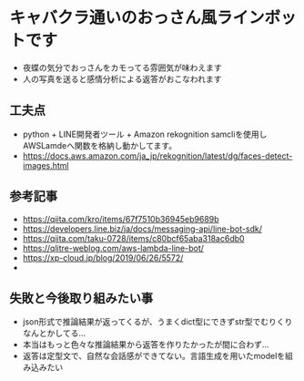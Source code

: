 # キャバクラ通いのおっさん風ラインボットです
- 夜蝶の気分でおっさんをカモってる雰囲気が味わえます
- 人の写真を送ると感情分析による返答がおこなわれます
## 工夫点
- python + LINE開発者ツール + Amazon rekognition  samcliを使用しAWSLamdeへ関数を格納し動かしてます。
- https://docs.aws.amazon.com/ja_jp/rekognition/latest/dg/faces-detect-images.html
## 参考記事
- https://qiita.com/kro/items/67f7510b36945eb9689b
- https://developers.line.biz/ja/docs/messaging-api/line-bot-sdk/
- https://qiita.com/taku-0728/items/c80bcf65aba318ac6db0
- https://qlitre-weblog.com/aws-lambda-line-bot/
- https://xp-cloud.jp/blog/2019/06/26/5572/
- 
## 失敗と今後取り組みたい事
- json形式で推論結果が返ってくるが、うまくdict型にできずstr型でむりくりなんとかしてる…
- 本当はもっと色々な推論結果から返答を作りたかったが間に合わず…
- 返答は定型文で、自然な会話感ができてない。言語生成を用いたmodelを組み込みたい
